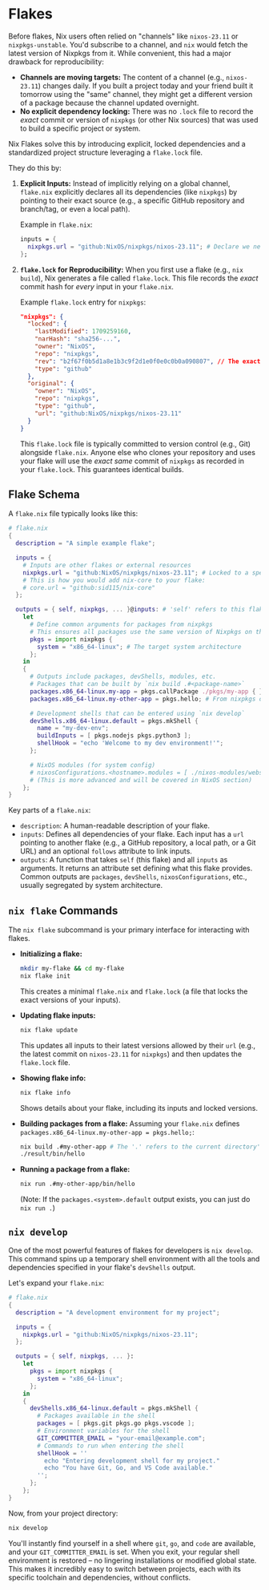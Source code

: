 # Flakes

Before flakes, Nix users often relied on "channels" like `nixos-23.11` or `nixpkgs-unstable`. You'd subscribe to a channel, and `nix` would fetch the latest version of Nixpkgs from it. While convenient, this had a major drawback for reproducibility:

- **Channels are moving targets:** The content of a channel (e.g., `nixos-23.11`) changes daily. If you built a project today and your friend built it tomorrow using the "same" channel, they might get a different version of a package because the channel updated overnight.
- **No explicit dependency locking:** There was no `.lock` file to record the *exact* commit or version of `nixpkgs` (or other Nix sources) that was used to build a specific project or system.

Nix Flakes solve this by introducing explicit, locked dependencies and a standardized project structure leveraging a `flake.lock` file.

They do this by:

1. **Explicit Inputs:** Instead of implicitly relying on a global channel, `flake.nix` explicitly declares all its dependencies (like `nixpkgs`) by pointing to their exact source (e.g., a specific GitHub repository and branch/tag, or even a local path).

    Example in `flake.nix`:
    ```nix
    inputs = {
      nixpkgs.url = "github:NixOS/nixpkgs/nixos-23.11"; # Declare we need nixpkgs, specifically this branch
    };
    ```

2. **`flake.lock` for Reproducibility:** When you first use a flake (e.g., `nix build`), Nix generates a file called `flake.lock`. This file records the *exact* commit hash for *every* input in your `flake.nix`.

    Example `flake.lock` entry for `nixpkgs`:
    ```json
    "nixpkgs": {
      "locked": {
        "lastModified": 1709259160,
        "narHash": "sha256-...",
        "owner": "NixOS",
        "repo": "nixpkgs",
        "rev": "b2f67f0b5d1a8e1b3c9f2d1e0f0e0c0b0a090807", // The exact commit!
        "type": "github"
      },
      "original": {
        "owner": "NixOS",
        "repo": "nixpkgs",
        "type": "github",
        "url": "github:NixOS/nixpkgs/nixos-23.11"
      }
    }
    ```
    This `flake.lock` file is typically committed to version control (e.g., Git) alongside `flake.nix`. Anyone else who clones your repository and uses your flake will use the *exact same* commit of `nixpkgs` as recorded in your `flake.lock`. This guarantees identical builds.

## Flake Schema

A `flake.nix` file typically looks like this:

```nix
# flake.nix
{
  description = "A simple example flake";

  inputs = {
    # Inputs are other flakes or external resources
    nixpkgs.url = "github:NixOS/nixpkgs/nixos-23.11"; # Locked to a specific branch/version
    # This is how you would add nix-core to your flake:
    # core.url = "github:sid115/nix-core"
  };

  outputs = { self, nixpkgs, ... }@inputs: # 'self' refers to this flake, inputs are available
    let
      # Define common arguments for packages from nixpkgs
      # This ensures all packages use the same version of Nixpkgs on this system
      pkgs = import nixpkgs {
        system = "x86_64-linux"; # The target system architecture
      };
    in
    {
      # Outputs include packages, devShells, modules, etc.
      # Packages that can be built by `nix build .#<package-name>`
      packages.x86_64-linux.my-app = pkgs.callPackage ./pkgs/my-app { };
      packages.x86_64-linux.my-other-app = pkgs.hello; # From nixpkgs directly

      # Development shells that can be entered using `nix develop`
      devShells.x86_64-linux.default = pkgs.mkShell {
        name = "my-dev-env";
        buildInputs = [ pkgs.nodejs pkgs.python3 ];
        shellHook = "echo 'Welcome to my dev environment!'";
      };

      # NixOS modules (for system config)
      # nixosConfigurations.<hostname>.modules = [ ./nixos-modules/webserver.nix ];
      # (This is more advanced and will be covered in NixOS section)
    };
}
```

Key parts of a `flake.nix`:
- `description`: A human-readable description of your flake.
- `inputs`: Defines all dependencies of your flake. Each input has a `url` pointing to another flake (e.g., a GitHub repository, a local path, or a Git URL) and an optional `follows` attribute to link inputs.
- `outputs`: A function that takes `self` (this flake) and all `inputs` as arguments. It returns an attribute set defining what this flake provides. Common outputs are `packages`, `devShells`, `nixosConfigurations`, etc., usually segregated by system architecture.

## `nix flake` Commands

The `nix flake` subcommand is your primary interface for interacting with flakes.

-   **Initializing a flake:**
    ```bash
    mkdir my-flake && cd my-flake
    nix flake init
    ```
    This creates a minimal `flake.nix` and `flake.lock` (a file that locks the exact versions of your inputs).

-   **Updating flake inputs:**
    ```bash
    nix flake update
    ```
    This updates all inputs to their latest versions allowed by their `url` (e.g., the latest commit on `nixos-23.11` for `nixpkgs`) and then updates the `flake.lock` file.

-   **Showing flake info:**
    ```bash
    nix flake info
    ```
    Shows details about your flake, including its inputs and locked versions.

-   **Building packages from a flake:**
    Assuming your `flake.nix` defines `packages.x86_64-linux.my-other-app = pkgs.hello;`:
    ```bash
    nix build .#my-other-app # The '.' refers to the current directory's flake
    ./result/bin/hello
    ```

-   **Running a package from a flake:**
    ```bash
    nix run .#my-other-app/bin/hello
    ```
    (Note: If the `packages.<system>.default` output exists, you can just do `nix run .`)

## `nix develop`

One of the most powerful features of flakes for developers is `nix develop`. This command spins up a temporary shell environment with all the tools and dependencies specified in your flake's `devShells` output.

Let's expand your `flake.nix`:
```nix
# flake.nix
{
  description = "A development environment for my project";

  inputs = {
    nixpkgs.url = "github:NixOS/nixpkgs/nixos-23.11";
  };

  outputs = { self, nixpkgs, ... }:
    let
      pkgs = import nixpkgs {
        system = "x86_64-linux";
      };
    in
    {
      devShells.x86_64-linux.default = pkgs.mkShell {
        # Packages available in the shell
        packages = [ pkgs.git pkgs.go pkgs.vscode ];
        # Environment variables for the shell
        GIT_COMMITTER_EMAIL = "your-email@example.com";
        # Commands to run when entering the shell
        shellHook = ''
          echo "Entering development shell for my project."
          echo "You have Git, Go, and VS Code available."
        '';
      };
    };
}
```

Now, from your project directory:

```bash
nix develop
```

You'll instantly find yourself in a shell where `git`, `go`, and `code` are available, and your `GIT_COMMITTER_EMAIL` is set. When you exit, your regular shell environment is restored – no lingering installations or modified global state. This makes it incredibly easy to switch between projects, each with its specific toolchain and dependencies, without conflicts.
